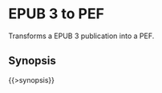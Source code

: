 <link rel="dp2:permalink" href="http://daisy.github.io/pipeline/Get-Help/User-Guide/Scripts/epub3-to-pef/"/>
<link rev="dp2:doc" href="../src/main/resources/xml/xproc/epub3-to-pef.xpl"/>
<link rel="rdf:type" href="http://www.daisy.org/ns/pipeline/userdoc"/>

# EPUB 3 to PEF

Transforms a EPUB 3 publication into a PEF.

## Synopsis

{{>synopsis}}

